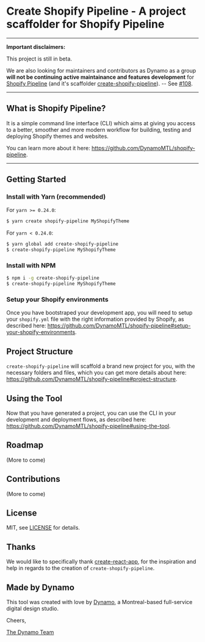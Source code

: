 # Create Shopify Pipeline - A project scaffolder for Shopify Pipeline

---

**Important disclaimers:** 

This project is still in beta.

We are also looking for maintainers and contributors as Dynamo as a group **will not be continuing active maintainance and features development** for [Shopify Pipeline](https://github.com/DynamoMTL/shopify-pipeline) (and it's scaffolder [create-shopify-pipeline](https://github.com/DynamoMTL/create-shopify-pipeline)). -- See [#108](https://github.com/DynamoMTL/shopify-pipeline/issues/108).

---

## What is Shopify Pipeline?
It is a simple command line interface (CLI) which aims at giving you access to a better, smoother and more modern workflow for building, testing and deploying Shopify themes and websites.

You can learn more about it here: https://github.com/DynamoMTL/shopify-pipeline.

---

## Getting Started

### Install with Yarn (recommended)
For `yarn >= 0.24.0`:
```bash 
$ yarn create shopify-pipeline MyShopifyTheme
```

For `yarn < 0.24.0`:
```bash 
$ yarn global add create-shopify-pipeline 
$ create-shopify-pipeline MyShopifyTheme
```

### Install with NPM
```bash
$ npm i -g create-shopify-pipeline
$ create-shopify-pipeline MyShopifyTheme
```

### Setup your Shopify environments
Once you have bootstraped your development app, you will need to setup your `shopify.yml` file with the right information provided by Shopify, as described here: https://github.com/DynamoMTL/shopify-pipeline#setup-your-shopify-environments.

## Project Structure
`create-shopify-pipeline` will scaffold a brand new project for you, with the necessary folders and files, which you can get more details about here: https://github.com/DynamoMTL/shopify-pipeline#project-structure.

## Using the Tool
Now that you have generated a project, you can use the CLI in your development and deployment flows, as described here: https://github.com/DynamoMTL/shopify-pipeline#using-the-tool.

## Roadmap
(More to come)

## Contributions
(More to come)

## License
MIT, see [LICENSE](LICENSE) for details.

## Thanks
We would like to specifically thank [create-react-app](https://github.com/facebookincubator/create-react-app), for the inspiration and help in regards to the creation of `create-shopify-pipeline`.

## Made by Dynamo
This tool was created with love by [Dynamo](http://godynamo.com/), a Montreal-based full-service digital design studio.

Cheers,

[The Dynamo Team](http://godynamo.com/en/about)
